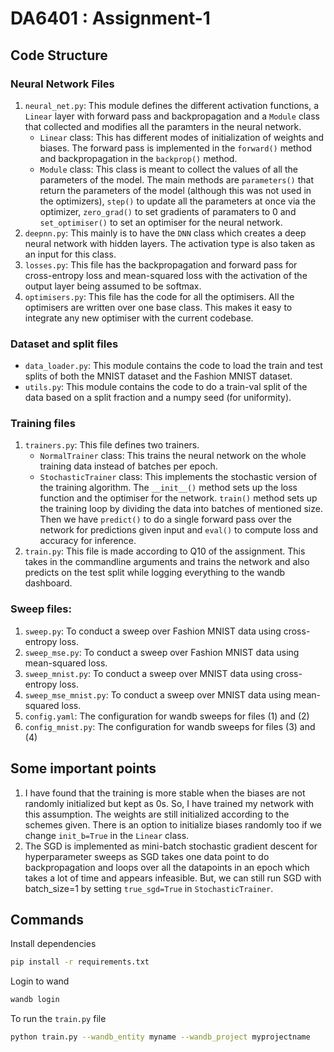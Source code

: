 # DA6401 : Assignment-1

## Code Structure

### Neural Network Files

1. `neural_net.py`: This module defines the different activation functions, a `Linear` layer with forward pass and backpropagation and a `Module` class that collected and modifies all the paramters in the neural network.
   - `Linear` class: This has different modes of initialization of weights and biases. The forward pass is implemented in the `forward()` method and backpropagation in the `backprop()` method.
   - `Module` class: This class is meant to collect the values of all the parameters of the model. The main methods are `parameters()` that return the parameters of the model (although this was not used in the optimizers), `step()` to update all the parameters at once via the optimizer, `zero_grad()` to set gradients of paramaters to 0 and `set_optimiser()` to set an optimiser for the neural network.
2. `deepnn.py`: This mainly is to have the `DNN` class which creates a deep neural network with hidden layers. The activation type is also taken as an input for this class.
3. `losses.py`: This file has the backpropagation and forward pass for cross-entropy loss and mean-squared loss with the activation of the output layer being assumed to be softmax.
4. `optimisers.py`: This file has the code for all the optimisers. All the optimisers are written over one base class. This makes it easy to integrate any new optimiser with the current codebase.

### Dataset and split files

- `data_loader.py`: This module contains the code to load the train and test splits of both the MNIST dataset and the Fashion MNIST dataset.
- `utils.py`: This module contains the code to do a train-val split of the data based on a split fraction and a numpy seed (for uniformity).

### Training files

1. `trainers.py`: This file defines two trainers.
   - `NormalTrainer` class: This trains the neural network on the whole training data instead of batches per epoch.
   - `StochasticTrainer` class: This implements the stochastic version of the training algorithm. The `__init__()` method sets up the loss function and the optimiser for the network. `train()` method sets up the training loop by dividing the data into batches of mentioned size. Then we have `predict()` to do a single forward pass over the network for predictions given input and `eval()` to compute loss and accuracy for inference.
2. `train.py`: This file is made according to Q10 of the assignment. This takes in the commandline arguments and trains the network and also predicts on the test split while logging everything to the wandb dashboard.

### Sweep files:

1. `sweep.py`: To conduct a sweep over Fashion MNIST data using cross-entropy loss.
2. `sweep_mse.py`: To conduct a sweep over Fashion MNIST data using mean-squared loss.
3. `sweep_mnist.py`: To conduct a sweep over MNIST data using cross-entropy loss.
4. `sweep_mse_mnist.py`: To conduct a sweep over MNIST data using mean-squared loss.
5. `config.yaml`: The configuration for wandb sweeps for files (1) and (2)
6. `config_mnist.py`: The configuration for wandb sweeps for files (3) and (4)

## Some important points

1. I have found that the training is more stable when the biases are not randomly initialized but kept as 0s. So, I have trained my network with this assumption. The weights are still initialized according to the schemes given. There is an option to initialize biases randomly too if we change `init_b=True` in the `Linear` class.
2. The SGD is implemented as mini-batch stochastic gradient descent for hyperparameter sweeps as SGD takes one data point to do backpropagation and loops over all the datapoints in an epoch which takes a lot of time and appears infeasible. But, we can still run SGD with batch_size=1 by setting `true_sgd=True` in `StochasticTrainer`.

## Commands

Install dependencies

```bash
pip install -r requirements.txt
```

Login to wand

```bash
wandb login
```

To run the `train.py` file

```bash
python train.py --wandb_entity myname --wandb_project myprojectname
```
